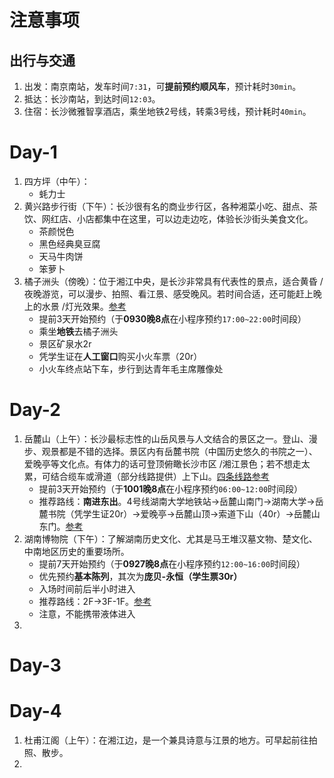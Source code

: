 # 注意事项
## 出行与交通
1. 出发：南京南站，发车时间`7:31`，可**提前预约顺风车**，预计耗时`30min`。
2. 抵达：长沙南站，到达时间`12:03`。
3. 住宿：长沙微雅智享酒店，乘坐地铁2号线，转乘3号线，预计耗时`40min`。
# Day-1
1. 四方坪（中午）：
	* 蚝力士
2. 黄兴路步行街（下午）：长沙很有名的商业步行区，各种湘菜小吃、甜点、茶饮、网红店、小店都集中在这里，可以边走边吃，体验长沙街头美食文化。
	* 茶颜悦色
	* 黑色经典臭豆腐
	* 天马牛肉饼
	* 笨萝卜
3. 橘子洲头（傍晚）：位于湘江中央，是长沙非常具有代表性的景点，适合黄昏 /夜晚游览，可以漫步、拍照、看江景、感受晚风。若时间合适，还可能赶上晚上的水景 /灯光效果。[参考](https://www.xiaohongshu.com/explore/68cbb578000000000b03f699?app_platform=android&ignoreEngage=true&app_version=8.90.0&share_from_user_hidden=true&xsec_source=app_share&type=normal&xsec_token=CBQpn0WBRVUrEWkSj3DLiSJdij9gno4_pSjltmgieB4-M=&author_share=1&xhsshare=CopyLink&shareRedId=ODo6MUg4O0s2NzUyOTgwNjczOThINT9L&apptime=1758983254&share_id=d3cc4ca5747746a892f60d52f2362812&share_channel=copy_link)
	* 提前3天开始预约（于**0930晚8点**在小程序预约`17:00~22:00`时间段）
	* 乘坐**地铁**去橘子洲头
	* 景区矿泉水2r
	* 凭学生证在**人工窗口**购买小火车票（20r）
	* 小火车终点站下车，步行到达青年毛主席雕像处
# Day-2
1. 岳麓山（上午）：长沙最标志性的山岳风景与人文结合的景区之一。登山、漫步、观景都是不错的选择。景区内有岳麓书院（中国历史悠久的书院之一）、爱晚亭等文化点。有体力的话可登顶俯瞰长沙市区 /湘江景色；若不想走太累，可结合缆车或滑道（部分线路提供）上下山。[四条线路参考](https://www.xiaohongshu.com/discovery/item/66f28bc5000000001902f14b?app_platform=android&ignoreEngage=true&app_version=8.90.0&share_from_user_hidden=true&xsec_source=app_share&type=normal&xsec_token=CBMtWlBdJ8wsVlFaTK-SvQTrhxQI1_MDge69Auk_7U_I8%3D&author_share=1&xhsshare=CopyLink&shareRedId=ODo6MUg4O0s2NzUyOTgwNjczOThINT9L&apptime=1758990223&share_id=1733c0958d0f431182987661c04645be&share_channel=copy_link)
	* 提前3天开始预约（于**1001晚8点**在小程序预约`06:00~12:00`时间段）
	* 推荐路线：**南进东出**。4号线湖南大学地铁站->岳麓山南门->湖南大学->岳麓书院（凭学生证20r）->爱晚亭->岳麓山顶->索道下山（40r）->岳麓山东门。[参考](https://www.xiaohongshu.com/discovery/item/6741bbb90000000007027150?app_platform=android&ignoreEngage=true&app_version=8.90.0&share_from_user_hidden=true&xsec_source=app_share&type=normal&xsec_token=CB40nutTWBQhwE7DbKTWz0C5PPELGjPqgTO7hsrPLuA1Y%3D&author_share=1&xhsshare=CopyLink&shareRedId=ODo6MUg4O0s2NzUyOTgwNjczOThINT9L&apptime=1758985805&share_id=19a08d2647224299ad63f40d0376073d&share_channel=copy_link)
2. 湖南博物院（下午）：了解湖南历史文化、尤其是马王堆汉墓文物、楚文化、中南地区历史的重要场所。
	* 提前7天开始预约（于**0927晚8点**在小程序预约`12:00~16:00`时间段）
	* 优先预约**基本陈列**，其次为**庞贝-永恒（学生票30r）**
	* 入场时间前后半小时进入
	* 推荐路线：2F->3F-1F。[参考](https://www.xiaohongshu.com/discovery/item/68313404000000002100e461?app_platform=android&ignoreEngage=true&app_version=8.90.0&share_from_user_hidden=true&xsec_source=app_share&type=normal&xsec_token=CBVbB6InslKVOLhYggKoM_LX-CwUuWgluftxcHXfKtcJY%3D&author_share=1&xhsshare=CopyLink&shareRedId=ODo6MUg4O0s2NzUyOTgwNjczOThINT9L&apptime=1758991767&share_id=26b5e1fb288b4058a19655a81ef4cf8d&share_channel=copy_link)
	* 注意，不能携带液体进入
3. 
# Day-3


# Day-4
1. 杜甫江阁（上午）：在湘江边，是一个兼具诗意与江景的地方。可早起前往拍照、散步。
2. 